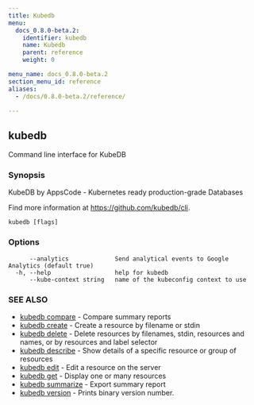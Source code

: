 ```yaml
---
title: Kubedb
menu:
  docs_0.8.0-beta.2:
    identifier: kubedb
    name: Kubedb
    parent: reference
    weight: 0

menu_name: docs_0.8.0-beta.2
section_menu_id: reference
aliases:
  - /docs/0.8.0-beta.2/reference/

---
```

## kubedb

Command line interface for KubeDB

### Synopsis

KubeDB by AppsCode - Kubernetes ready production-grade Databases 

Find more information at https://github.com/kubedb/cli.

```
kubedb [flags]
```

### Options

```
      --analytics             Send analytical events to Google Analytics (default true)
  -h, --help                  help for kubedb
      --kube-context string   name of the kubeconfig context to use
```

### SEE ALSO

* [kubedb compare](/docs/0.8.0-beta.2/reference/kubedb_compare)	 - Compare summary reports
* [kubedb create](/docs/0.8.0-beta.2/reference/kubedb_create)	 - Create a resource by filename or stdin
* [kubedb delete](/docs/0.8.0-beta.2/reference/kubedb_delete)	 - Delete resources by filenames, stdin, resources and names, or by resources and label selector
* [kubedb describe](/docs/0.8.0-beta.2/reference/kubedb_describe)	 - Show details of a specific resource or group of resources
* [kubedb edit](/docs/0.8.0-beta.2/reference/kubedb_edit)	 - Edit a resource on the server
* [kubedb get](/docs/0.8.0-beta.2/reference/kubedb_get)	 - Display one or many resources
* [kubedb summarize](/docs/0.8.0-beta.2/reference/kubedb_summarize)	 - Export summary report
* [kubedb version](/docs/0.8.0-beta.2/reference/kubedb_version)	 - Prints binary version number.



